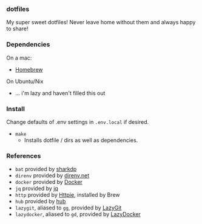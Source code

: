 ### dotfiles

My super sweet dotfiles!  Never leave home without them and always happy to share!

### Dependencies

On a mac:

-   [Homebrew](https://brew.sh/)

On Ubuntu/Nix

-   ... i'm lazy and haven't filled this out

### Install

Change defaults of .env settings in `.env.local` if desired.

-   `make`
    -   Installs dotfile / dirs as well as dependencies.

### References

-   `bat` provided by [sharkdp](https://github.com/sharkdp/bat)
-   `direnv` provided by [direnv.net](https://direnv.net/)
-   `docker` provided by [Docker](https://docs.docker.com/)
-   `jq` provided by [jq](https://stedolan.github.io/jq/)
-   `http` provided by [Httpie](https://httpie.org/), installed by Brew
-   `hub` provided by [hub](https://hub.github.com/)
-   `lazygit`, aliased to `gg`, provided by [LazyGit](https://github.com/jesseduffield/lazygit)
-   `lazydocker`, aliased to `gd`, provided by [LazyDocker](https://github.com/jesseduffield/lazydocker)
